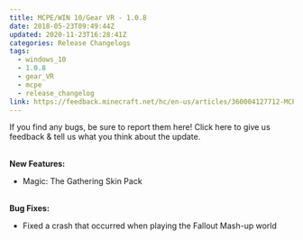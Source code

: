 ```yaml
---
title: MCPE/WIN 10/Gear VR - 1.0.8
date: 2018-05-23T09:49:44Z
updated: 2020-11-23T16:28:41Z
categories: Release Changelogs
tags:
  - windows_10
  - 1.0.8
  - gear_VR
  - mcpe
  - release_changelog
link: https://feedback.minecraft.net/hc/en-us/articles/360004127712-MCPE-WIN-10-Gear-VR-1-0-8
---
```


If you find any bugs, be sure to report them here! Click here to give us feedback & tell us what you think about the update.

\
**New Features:**

-   Magic: The Gathering Skin Pack

\
**Bug Fixes:**

-   Fixed a crash that occurred when playing the Fallout Mash-up world

<div>

 

</div>
